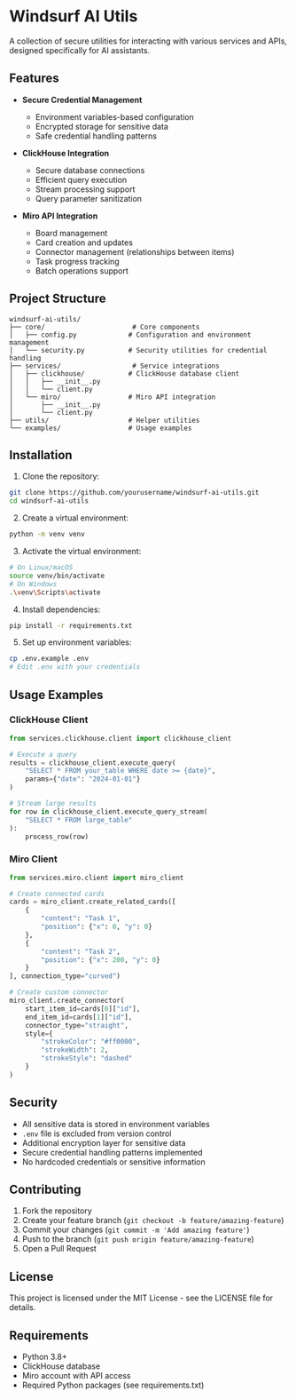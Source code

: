 # Windsurf AI Utils

A collection of secure utilities for interacting with various services and APIs, designed specifically for AI assistants.

## Features

- **Secure Credential Management**
  - Environment variables-based configuration
  - Encrypted storage for sensitive data
  - Safe credential handling patterns

- **ClickHouse Integration**
  - Secure database connections
  - Efficient query execution
  - Stream processing support
  - Query parameter sanitization

- **Miro API Integration**
  - Board management
  - Card creation and updates
  - Connector management (relationships between items)
  - Task progress tracking
  - Batch operations support

## Project Structure

```
windsurf-ai-utils/
├── core/                      # Core components
│   ├── config.py             # Configuration and environment management
│   └── security.py           # Security utilities for credential handling
├── services/                  # Service integrations
│   ├── clickhouse/           # ClickHouse database client
│   │   ├── __init__.py
│   │   └── client.py
│   └── miro/                 # Miro API integration
│       ├── __init__.py
│       └── client.py
├── utils/                    # Helper utilities
└── examples/                 # Usage examples
```

## Installation

1. Clone the repository:
```bash
git clone https://github.com/yourusername/windsurf-ai-utils.git
cd windsurf-ai-utils
```

2. Create a virtual environment:
```bash
python -m venv venv
```

3. Activate the virtual environment:
```bash
# On Linux/macOS
source venv/bin/activate
# On Windows
.\venv\Scripts\activate
```

4. Install dependencies:
```bash
pip install -r requirements.txt
```

5. Set up environment variables:
```bash
cp .env.example .env
# Edit .env with your credentials
```

## Usage Examples

### ClickHouse Client

```python
from services.clickhouse.client import clickhouse_client

# Execute a query
results = clickhouse_client.execute_query(
    "SELECT * FROM your_table WHERE date >= {date}",
    params={"date": "2024-01-01"}
)

# Stream large results
for row in clickhouse_client.execute_query_stream(
    "SELECT * FROM large_table"
):
    process_row(row)
```

### Miro Client

```python
from services.miro.client import miro_client

# Create connected cards
cards = miro_client.create_related_cards([
    {
        "content": "Task 1",
        "position": {"x": 0, "y": 0}
    },
    {
        "content": "Task 2",
        "position": {"x": 200, "y": 0}
    }
], connection_type="curved")

# Create custom connector
miro_client.create_connector(
    start_item_id=cards[0]["id"],
    end_item_id=cards[1]["id"],
    connector_type="straight",
    style={
        "strokeColor": "#ff0000",
        "strokeWidth": 2,
        "strokeStyle": "dashed"
    }
)
```

## Security

- All sensitive data is stored in environment variables
- `.env` file is excluded from version control
- Additional encryption layer for sensitive data
- Secure credential handling patterns implemented
- No hardcoded credentials or sensitive information

## Contributing

1. Fork the repository
2. Create your feature branch (`git checkout -b feature/amazing-feature`)
3. Commit your changes (`git commit -m 'Add amazing feature'`)
4. Push to the branch (`git push origin feature/amazing-feature`)
5. Open a Pull Request

## License

This project is licensed under the MIT License - see the LICENSE file for details.

## Requirements

- Python 3.8+
- ClickHouse database
- Miro account with API access
- Required Python packages (see requirements.txt)
